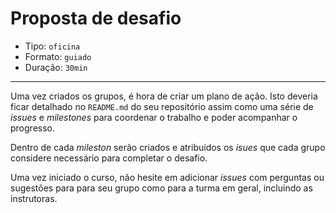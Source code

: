 # Proposta de desafio

* Tipo: `oficina`
* Formato: `guiado`
* Duração: `30min`

***

Uma vez criados os grupos, é hora de criar um plano de ação. Isto deveria ficar
detalhado no `README.md` do seu repositório assim como uma série de _issues_ e
_milestones_ para coordenar o trabalho e poder acompanhar o progresso.

Dentro de cada _mileston_ serão criados e atribuídos os _isues_ que cada grupo
considere necessário para completar o desafio.

Uma vez iniciado o curso, não hesite em adicionar _issues_ com perguntas ou
sugestões para para seu grupo como para a turma em geral, incluindo as
instrutoras.

